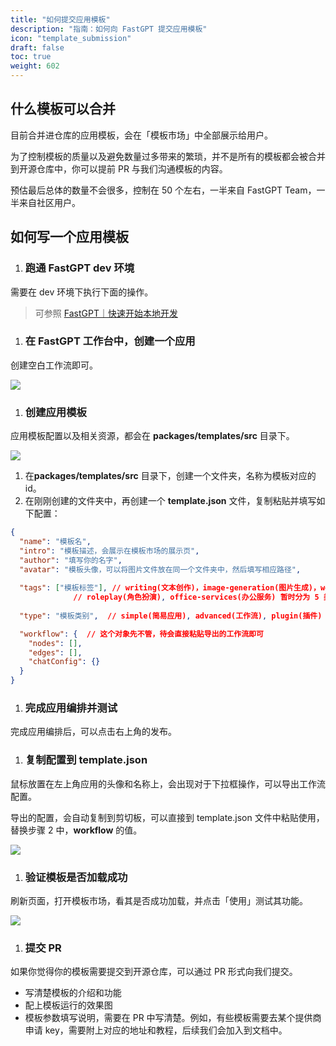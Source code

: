 ```yaml
---
title: "如何提交应用模板"
description: "指南：如何向 FastGPT 提交应用模板"
icon: "template_submission"
draft: false
toc: true
weight: 602
---
```



## 什么模板可以合并

目前合并进仓库的应用模板，会在「模板市场」中全部展示给用户。

为了控制模板的质量以及避免数量过多带来的繁琐，并不是所有的模板都会被合并到开源仓库中，你可以提前 PR 与我们沟通模板的内容。

预估最后总体的数量不会很多，控制在 50 个左右，一半来自 FastGPT Team，一半来自社区用户。

## 如何写一个应用模板

1. ### 跑通 FastGPT dev 环境

需要在 dev 环境下执行下面的操作。

> 可参照 [FastGPT｜快速开始本地开发](https://doc.fastgpt.in/docs/development/intro/)

1. ### 在 FastGPT 工作台中，创建一个应用

创建空白工作流即可。

![](/imgs/template_submission1.png)

1. ### 创建应用模板

应用模板配置以及相关资源，都会在 **packages/templates/src** 目录下。

![](/imgs/template_submission2.png)

1. 在**packages/templates/src** 目录下，创建一个文件夹，名称为模板对应的 id。
2. 在刚刚创建的文件夹中，再创建一个 **template.json** 文件，复制粘贴并填写如下配置：

```JSON
{
  "name": "模板名",
  "intro": "模板描述，会展示在模板市场的展示页",
  "author": "填写你的名字",
  "avatar": "模板头像，可以将图片文件放在同一个文件夹中，然后填写相应路径",
  
  "tags": ["模板标签"], // writing(文本创作)，image-generation(图片生成)，web-search(联网搜索),
              // roleplay(角色扮演), office-services(办公服务) 暂时分为 5 类，从中选择相应的标签
  
  "type": "模板类别",  // simple(简易应用), advanced(工作流), plugin(插件)

  "workflow": {  // 这个对象先不管，待会直接粘贴导出的工作流即可
    "nodes": [],
    "edges": [],
    "chatConfig": {}
  }
}
```

1. ### 完成应用编排并测试

完成应用编排后，可以点击右上角的发布。

1. ### 复制配置到 template.json

鼠标放置在左上角应用的头像和名称上，会出现对于下拉框操作，可以导出工作流配置。

导出的配置，会自动复制到剪切板，可以直接到 template.json 文件中粘贴使用，替换步骤 2 中，**workflow** 的值。

![](/imgs/template_submission3.png)

1. ### 验证模板是否加载成功

刷新页面，打开模板市场，看其是否成功加载，并点击「使用」测试其功能。

![](/imgs/template_submission4.png)

1. ### 提交 PR

如果你觉得你的模板需要提交到开源仓库，可以通过 PR 形式向我们提交。

- 写清楚模板的介绍和功能
- 配上模板运行的效果图
- 模板参数填写说明，需要在 PR 中写清楚。例如，有些模板需要去某个提供商申请 key，需要附上对应的地址和教程，后续我们会加入到文档中。
